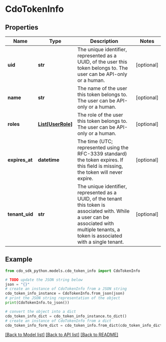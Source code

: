 # CdoTokenInfo


## Properties

Name | Type | Description | Notes
------------ | ------------- | ------------- | -------------
**uid** | **str** | The unique identifier, represented as a UUID, of the user this token belongs to. The user can be API-only or a human. | [optional] 
**name** | **str** | The name of the user this token belongs to. The user can be API-only or a human. | [optional] 
**roles** | [**List[UserRole]**](UserRole.md) | The role of the user this token belongs to. The user can be API-only or a human. | [optional] 
**expires_at** | **datetime** | The time (UTC; represented using the RFC-3339 standard) the token expires. If this field is missing, the token will never expire. | [optional] 
**tenant_uid** | **str** | The unique identifier, represented as a UUID, of the tenant this token is associated with. While a user can be associated with multiple tenants, a token is associated with a single tenant. | [optional] 

## Example

```python
from cdo_sdk_python.models.cdo_token_info import CdoTokenInfo

# TODO update the JSON string below
json = "{}"
# create an instance of CdoTokenInfo from a JSON string
cdo_token_info_instance = CdoTokenInfo.from_json(json)
# print the JSON string representation of the object
print(CdoTokenInfo.to_json())

# convert the object into a dict
cdo_token_info_dict = cdo_token_info_instance.to_dict()
# create an instance of CdoTokenInfo from a dict
cdo_token_info_form_dict = cdo_token_info.from_dict(cdo_token_info_dict)
```
[[Back to Model list]](../README.md#documentation-for-models) [[Back to API list]](../README.md#documentation-for-api-endpoints) [[Back to README]](../README.md)


